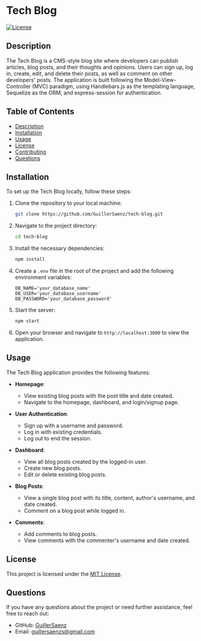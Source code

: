 # Tech Blog

[![License](https://img.shields.io/badge/License-MIT_License-green)](http://opensource.org/licenses/MIT)

## Description

The Tech Blog is a CMS-style blog site where developers can publish articles, blog posts, and their thoughts and opinions. Users can sign up, log in, create, edit, and delete their posts, as well as comment on other developers' posts. The application is built following the Model-View-Controller (MVC) paradigm, using Handlebars.js as the templating language, Sequelize as the ORM, and express-session for authentication.


## Table of Contents

-   [Description](#description)
-   [Installation](#installation)
-   [Usage](#usage)
-   [License](#license)
-   [Contributing](#contributing)
-   [Questions](#questions)

## Installation

To set up the Tech Blog locally, follow these steps:

1. Clone the repository to your local machine:

    ```bash
    git clone https://github.com/GuillerSaenz/tech-blog.git
    ```

2. Navigate to the project directory:

    ```bash
    cd tech-blog
    ```

3. Install the necessary dependencies:

    ```bash
    npm install
    ```

4. Create a `.env` file in the root of the project and add the following environment variables:

    ```plaintext
    DB_NAME='your_database_name'
    DB_USER='your_database_username'
    DB_PASSWORD='your_database_password'
    ```

5. Start the server:

    ```bash
    npm start
    ```

6. Open your browser and navigate to `http://localhost:3000` to view the application.

## Usage

The Tech Blog application provides the following features:

-   **Homepage**:

    -   View existing blog posts with the post title and date created.
    -   Navigate to the homepage, dashboard, and login/signup page.

-   **User Authentication**:

    -   Sign up with a username and password.
    -   Log in with existing credentials.
    -   Log out to end the session.

-   **Dashboard**:

    -   View all blog posts created by the logged-in user.
    -   Create new blog posts.
    -   Edit or delete existing blog posts.

-   **Blog Posts**:

    -   View a single blog post with its title, content, author's username, and date created.
    -   Comment on a blog post while logged in.

-   **Comments**:
    -   Add comments to blog posts.
    -   View comments with the commenter's username and date created.

## License

This project is licensed under the [MIT License](LICENSE).

## Questions

If you have any questions about the project or need further assistance, feel free to reach out:

-   GitHub: [GuillerSaenz](https://github.com/GuillerSaenz)
-   Email: guillersaenzs@gmail.com